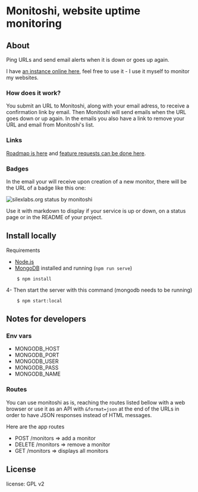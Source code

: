 # Monitoshi, website uptime monitoring

## About

Ping URLs and send email alerts when it is down or goes up again.

I have [an instance online here](https://monitoshi.lexoyo.me/), feel free to use it - I use it myself to monitor my websites.

### How does it work?

You submit an URL to Monitoshi, along with your email adress, to receive a confirmation link by email. Then Monitoshi will send emails when the URL goes down or up again. In the emails you also have a link to remove your URL and email from Monitoshi's list.

### Links

[Roadmap is here](https://github.com/lexoyo/Monitoshi/issues/1) and [feature requests can be done here](https://github.com/lexoyo/Monitoshi/issues/).

### Badges

In the email your will receive upon creation of a new monitor, there will be the URL of a badge like this one:

![silexlabs.org status by monitoshi](http://monitoshi.lexoyo.me/badge/1477987707192-1847)

Use it with markdown to display if your service is up or down, on a status page or in the README of your project.

## Install locally

Requirements

* [Node.js](http://nodejs.org/)
* [MongoDB](https://www.mongodb.org/) installed and running (`npm run serve`)


```
    $ npm install
```

4- Then start the server with this command (mongodb needs to be running)

```
    $ npm start:local
```

## Notes for developers

### Env vars

* MONGODB_HOST
* MONGODB_PORT
* MONGODB_USER
* MONGODB_PASS
* MONGODB_NAME

### Routes

You can use monitoshi as is, reaching the routes listed bellow with a web browser or use it as an API with `&format=json` at the end of the URLs in order to have JSON responses instead of HTML messages.

Here are the app routes

* POST /monitors => add a monitor
* DELETE /monitors => remove a monitor
* GET /monitors => displays all monitors

## License

license: GPL v2

